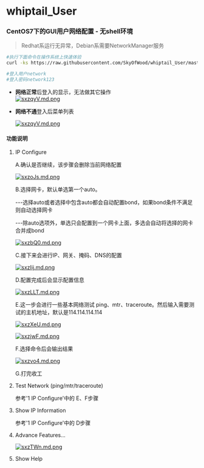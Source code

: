 # whiptail_User
### CentOS7下的GUI用户网络配置 - 无shell环境
> Redhat系运行无异常，Debian系需要NetworkManager服务

```bash
#执行下面命令在操作系统上快速体验
curl -ks https://raw.githubusercontent.com/SkyOfWood/whiptail_User/master/create_user.sh|bash

#登入用户network
#登入密码network123
```

- **网络正常**后登入的显示，无法做其它操作  
[![sxzqyV.md.png](https://s3.ax1x.com/2021/01/27/sxzqyV.md.png)](https://imgchr.com/i/sxzqyV)

- **网络不通**登入后菜单列表

  [![sxzqyV.md.png](https://s3.ax1x.com/2021/01/27/sxzqyV.md.png)](https://imgchr.com/i/sxzqyV)

#### 功能说明

1. IP Configure

   A.确认是否继续，该步骤会删除当前网络配置

   [![sxzoJs.md.png](https://s3.ax1x.com/2021/01/27/sxzoJs.md.png)](https://imgchr.com/i/sxzoJs)

   B.选择网卡，默认单选第一个auto。

   ---选择auto或者选择中包含auto都会自动配置bond，如果bond条件不满足则自动选择网卡

   ---除auto选项外，单选只会配置到一个网卡上面，多选会自动将选择的网卡合并成bond

   [![sxzbQ0.md.png](https://s3.ax1x.com/2021/01/27/sxzbQ0.md.png)](https://imgchr.com/i/sxzbQ0)

   C.接下来会进行IP、网关、掩码、DNS的配置

   [![sxzIij.md.png](https://s3.ax1x.com/2021/01/27/sxzIij.md.png)](https://imgchr.com/i/sxzIij)

   D.配置完成后会显示配置信息

   [![sxzLLT.md.png](https://s3.ax1x.com/2021/01/27/sxzLLT.md.png)](https://imgchr.com/i/sxzLLT)

   E.这一步会进行一些基本网络测试 ping、mtr、traceroute。然后输入需要测试的主机地址，默认是114.114.114.114

   [![sxzXeU.md.png](https://s3.ax1x.com/2021/01/27/sxzXeU.md.png)](https://imgchr.com/i/sxzXeU)

   [![sxzjwF.md.png](https://s3.ax1x.com/2021/01/27/sxzjwF.md.png)](https://imgchr.com/i/sxzjwF)

   F.选择命令后会输出结果

   [![sxzvo4.md.png](https://s3.ax1x.com/2021/01/27/sxzvo4.md.png)](https://imgchr.com/i/sxzvo4)

   G.打完收工

2. Test Network (ping/mtr/traceroute)

   参考'1 IP Configure'中的 E、F步骤

3. Show IP Information

   参考'1 IP Configure'中的 D步骤

4. Advance Features...

   [![sxzTWn.md.png](https://s3.ax1x.com/2021/01/27/sxzTWn.md.png)](https://imgchr.com/i/sxzTWn)

5. Show Help


